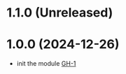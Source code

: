 # 1.1.0 (Unreleased)
# 1.0.0 (2024-12-26)

- init the module [GH-1](https://github.com/alibabacloud-automation/terraform-alicloud-cen-cross-region-networking-with-qos/pull/1)